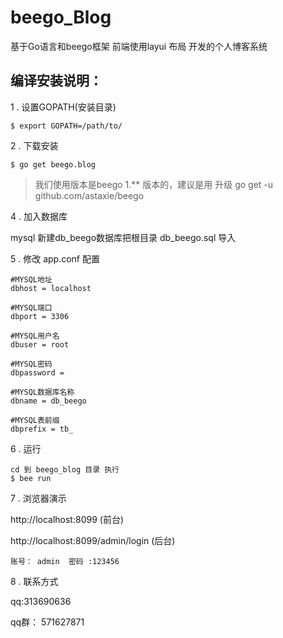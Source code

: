 # beego_Blog

基于Go语言和beego框架 前端使用layui 布局 开发的个人博客系统

## 编译安装说明：

1 . 设置GOPATH(安装目录)

    $ export GOPATH=/path/to/

2 . 下载安装

    $ go get beego.blog

> 我们使用版本是beego 1.** 版本的，建议是用 升级 go get -u github.com/astaxie/beego

4 . 加入数据库

mysql 新建db_beego数据库把根目录 db_beego.sql 导入

5 . 修改 app.conf 配置

    #MYSQL地址
    dbhost = localhost

    #MYSQL端口
    dbport = 3306

    #MYSQL用户名
    dbuser = root

    #MYSQL密码
    dbpassword =

    #MYSQL数据库名称
    dbname = db_beego

    #MYSQL表前缀
    dbprefix = tb_

6 . 运行

    cd 到 beego_blog 目录 执行
    $ bee run

7 . 浏览器演示

http://localhost:8099 (前台)

http://localhost:8099/admin/login (后台)

    账号： admin  密码 :123456

8 . 联系方式

qq:313690636

qq群： 571627871



